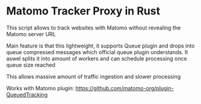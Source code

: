 # Matomo Tracker Proxy in Rust

This script allows to track websites with Matomo without revealing the Matomo server URL

Main feature is that this lightweight, it supports Queue plugin and drops into queue compressed messages
which official queue plugin understands. It aswel splits it into amount of workers and can schedule processing
once queue size reached

This allows massive amount of traffic ingestion and slower processing

Works with Matomo plugin: https://github.com/matomo-org/plugin-QueuedTracking